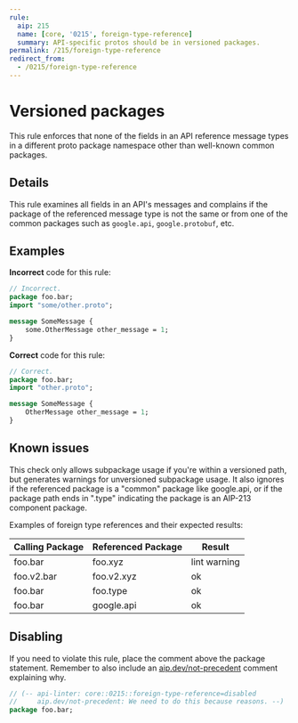 ```yaml
---
rule:
  aip: 215
  name: [core, '0215', foreign-type-reference]
  summary: API-specific protos should be in versioned packages.
permalink: /215/foreign-type-reference
redirect_from:
  - /0215/foreign-type-reference
---
```


# Versioned packages

This rule enforces that none of the fields in an API reference message types in a different
proto package namespace other than well-known common packages.

## Details

This rule examines all fields in an API's messages and complains if the package of the
referenced message type is not the same or from one of the common packages such as
`google.api`, `google.protobuf`, etc.

## Examples

**Incorrect** code for this rule:

```proto
// Incorrect.
package foo.bar;
import "some/other.proto";

message SomeMessage {
    some.OtherMessage other_message = 1;
}
```

**Correct** code for this rule:

```proto
// Correct.
package foo.bar;
import "other.proto";

message SomeMessage {
    OtherMessage other_message = 1;
}
```

## Known issues

This check only allows subpackage usage if you're within a versioned path, but generates warnings for unversioned subpackage usage.
It also ignores if the referenced package is a "common" package like google.api, or if the package path ends in ".type" indicating
the package is an AIP-213 component package.

Examples of foreign type references and their expected results:

| Calling Package | Referenced Package | Result       |
| --------------- | ------------------ | ------------ |
| foo.bar         | foo.xyz            | lint warning |
| foo.v2.bar      | foo.v2.xyz         | ok           |
| foo.bar         | foo.type           | ok           |
| foo.bar         | google.api         | ok           |

## Disabling

If you need to violate this rule, place the comment above the package statement.
Remember to also include an [aip.dev/not-precedent][] comment explaining why.

```proto
// (-- api-linter: core::0215::foreign-type-reference=disabled
//     aip.dev/not-precedent: We need to do this because reasons. --)
package foo.bar;
```

[aip-215]: https://aip.dev/215
[aip.dev/not-precedent]: https://aip.dev/not-precedent
